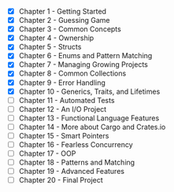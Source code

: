 - [x] Chapter 1 - Getting Started
- [x] Chapter 2 - Guessing Game
- [x] Chapter 3 - Common Concepts
- [x] Chapter 4 - Ownership
- [x] Chapter 5 - Structs
- [x] Chapter 6 - Enums and Pattern Matching
- [x] Chapter 7 - Managing Growing Projects
- [x] Chapter 8 - Common Collections
- [x] Chapter 9 - Error Handling
- [x] Chapter 10 - Generics, Traits, and Lifetimes
- [ ] Chapter 11 - Automated Tests
- [ ] Chapter 12 - An I/O Project
- [ ] Chapter 13 - Functional Language Features
- [ ] Chapter 14 - More about Cargo and Crates.io
- [ ] Chapter 15 - Smart Pointers
- [ ] Chapter 16 - Fearless Concurrency
- [ ] Chapter 17 - OOP
- [ ] Chapter 18 - Patterns and Matching
- [ ] Chapter 19 - Advanced Features
- [ ] Chapter 20 - Final Project